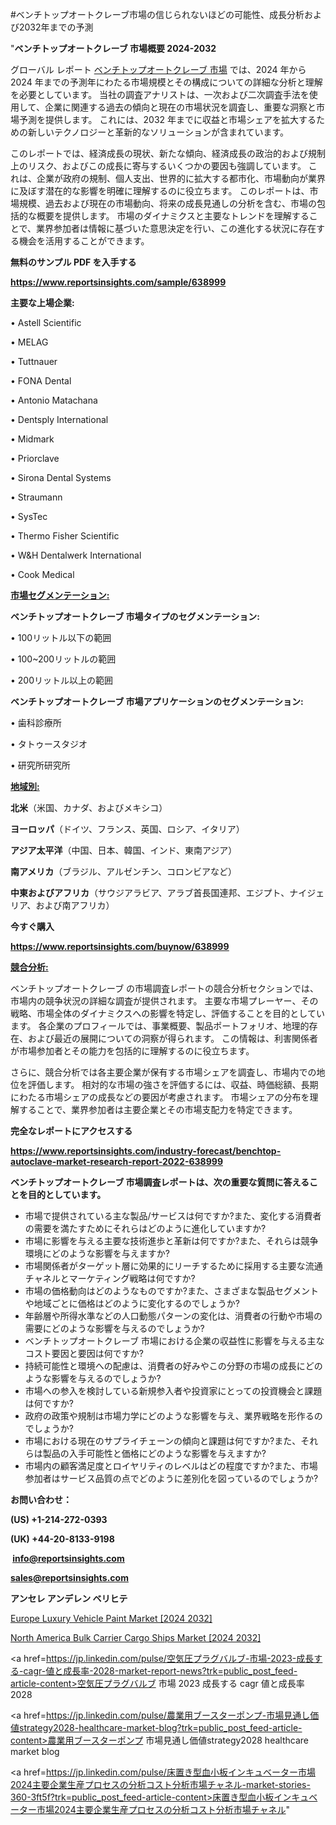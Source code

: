 #ベンチトップオートクレーブ市場の信じられないほどの可能性、成長分析および2032年までの予測

"<strong>ベンチトップオートクレーブ 市場概要 2024-2032</strong>

グローバル レポート <a href=https://www.reportsinsights.com/sample/638999>ベンチトップオートクレーブ 市場</a> では、2024 年から 2024 年までの予測年にわたる市場規模とその構成についての詳細な分析と理解を必要としています。 当社の調査アナリストは、一次および二次調査手法を使用して、企業に関連する過去の傾向と現在の市場状況を調査し、重要な洞察と市場予測を提供します。 これには、2032 年までに収益と市場シェアを拡大​​するための新しいテクノロジーと革新的なソリューションが含まれています。

このレポートでは、経済成長の現状、新たな傾向、経済成長の政治的および規制上のリスク、およびこの成長に寄与するいくつかの要因も強調しています。 これは、企業が政府の規制、個人支出、世界的に拡大する都市化、市場動向が業界に及ぼす潜在的な影響を明確に理解するのに役立ちます。 このレポートは、市場規模、過去および現在の市場動向、将来の成長見通しの分析を含む、市場の包括的な概要を提供します。 市場のダイナミクスと主要なトレンドを理解することで、業界参加者は情報に基づいた意思決定を行い、この進化する状況に存在する機会を活用することができます。

<strong><b>無料のサンプル PDF を入手する</b></strong>

<a href=https://www.reportsinsights.com/sample/638999><strong><u>https://www.reportsinsights.com/sample/638999</u></strong></a>

<strong>主要な上場企業:</strong>

• Astell Scientific

• MELAG

• Tuttnauer

• FONA Dental

• Antonio Matachana

• Dentsply International

• Midmark

• Priorclave

• Sirona Dental Systems

• Straumann

• SysTec

• Thermo Fisher Scientific

• W&H Dentalwerk International

• Cook Medical

<strong><u>市場セグメンテーション</u></strong><strong><u>:</u></strong>

<strong>ベンチトップオートクレーブ 市場タイプのセグメンテーション:</strong>

• 100リットル以下の範囲

• 100~200リットルの範囲

• 200リットル以上の範囲

<strong>ベンチトップオートクレーブ 市場アプリケーションのセグメンテーション:</strong>

• 歯科診療所

• タトゥースタジオ

• 研究所研究所

<strong><u>地域別</u></strong><strong><u>:</u></strong>

<strong>北米</strong>（米国、カナダ、およびメキシコ）

<strong>ヨーロッパ</strong>（ドイツ、フランス、英国、ロシア、イタリア）

<strong>アジア太平洋</strong>（中国、日本、韓国、インド、東南アジア）

<strong>南アメリカ</strong>（ブラジル、アルゼンチン、コロンビアなど）

<strong>中東およびアフリカ</strong>（サウジアラビア、アラブ首長国連邦、エジプト、ナイジェリア、および南アフリカ）

<strong>今すぐ購入</strong>

<a href=https://www.reportsinsights.com/buynow/638999><strong><u>https://www.reportsinsights.com/buynow/638999</u></strong></a>

<strong><u>競合分析:</u></strong>

ベンチトップオートクレーブ の市場調査レポートの競合分析セクションでは、市場内の競争状況の詳細な調査が提供されます。 主要な市場プレーヤー、その戦略、市場全体のダイナミクスへの影響を特定し、評価することを目的としています。 各企業のプロフィールでは、事業概要、製品ポートフォリオ、地理的存在、および最近の展開についての洞察が得られます。 この情報は、利害関係者が市場参加者とその能力を包括的に理解するのに役立ちます。

さらに、競合分析では各主要企業が保有する市場シェアを調査し、市場内での地位を評価します。 相対的な市場の強さを評価するには、収益、時価総額、長期にわたる市場シェアの成長などの要因が考慮されます。 市場シェアの分布を理解することで、業界参加者は主要企業とその市場支配力を特定できます。

<strong>完全なレポートにアクセスする</strong>

<a href=https://www.reportsinsights.com/industry-forecast/benchtop-autoclave-market-research-report-2022-638999><strong><u><b>https://www.reportsinsights.com/industry-forecast/benchtop-autoclave-market-research-report-2022-638999</b></u></strong></a>

<strong><b>ベンチトップオートクレーブ 市場調査レポートは、次の重要な質問に答えることを目的としています。</b></strong>
<ul>
  <li>市場で提供されている主な製品/サービスは何ですか?また、変化する消費者の需要を満たすためにそれらはどのように進化していますか?</li>
  <li>市場に影響を与える主要な技術進歩と革新は何ですか?また、それらは競争環境にどのような影響を与えますか?</li>
  <li>市場関係者がターゲット層に効果的にリーチするために採用する主要な流通チャネルとマーケティング戦略は何ですか?</li>
  <li>市場の価格動向はどのようなものですか?また、さまざまな製品セグメントや地域ごとに価格はどのように変化するのでしょうか?</li>
  <li>年齢層や所得水準などの人口動態パターンの変化は、消費者の行動や市場の需要にどのような影響を与えるのでしょうか?</li>
  <li>ベンチトップオートクレーブ 市場における企業の収益性に影響を与える主なコスト要因と要因は何ですか?</li>
  <li>持続可能性と環境への配慮は、消費者の好みやこの分野の市場の成長にどのような影響を与えるのでしょうか?</li>
  <li>市場への参入を検討している新規参入者や投資家にとっての投資機会と課題は何ですか?</li>
  <li>政府の政策や規制は市場力学にどのような影響を与え、業界戦略を形作るのでしょうか?</li>
  <li>市場における現在のサプライチェーンの傾向と課題は何ですか?また、それらは製品の入手可能性と価格にどのような影響を与えますか?</li>
  <li>市場内の顧客満足度とロイヤリティのレベルはどの程度ですか?また、市場参加者はサービス品質の点でどのように差別化を図っているのでしょうか?</li>
</ul>
<strong>お問い合わせ：</strong>

<strong>(US) +1-214-272-0393</strong>

<strong>(UK) +44-20-8133-9198</strong>

<strong> </strong><a href=info@reportsinsights.com><strong><u>info@reportsinsights.com</u></strong></a>

<a href=sales@reportsinsights.com><strong><u>sales@reportsinsights.com</u></strong></a>

<strong>アンセレ アンデレン ベリヒテ</strong>

<a href=https://www.linkedin.com/pulse/europe-luxury-vehicle-paint-market-latest-trends-nqedf/>Europe Luxury Vehicle Paint Market [2024 2032]</a>

<a href=https://www.linkedin.com/pulse/north-america-bulk-carrier-cargo-ships-market-fcgcf/>North America Bulk Carrier Cargo Ships Market [2024 2032]</a>

<a href=https://jp.linkedin.com/pulse/空気圧プラグバルブ-市場-2023-成長する-cagr-値と成長率-2028-market-report-news?trk=public_post_feed-article-content>空気圧プラグバルブ 市場 2023 成長する cagr 値と成長率 2028</a>

<a href=https://jp.linkedin.com/pulse/農業用ブースターポンプ-市場見通し価値strategy2028-healthcare-market-blog?trk=public_post_feed-article-content>農業用ブースターポンプ 市場見通し価値strategy2028 healthcare market blog</a>

<a href=https://jp.linkedin.com/pulse/床置き型血小板インキュベーター市場2024主要企業生産プロセスの分析コスト分析市場チャネル-market-stories-360-3ft5f?trk=public_post_feed-article-content>床置き型血小板インキュベーター市場2024主要企業生産プロセスの分析コスト分析市場チャネル</a>"
